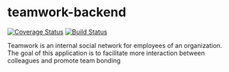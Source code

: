# teamwork-backend

[![Coverage Status](https://coveralls.io/repos/github/fegoworks/teamwork-backend/badge.svg)](https://coveralls.io/github/fegoworks/teamwork-backend)
[![Build Status](https://travis-ci.org/fegoworks/teamwork-backend.svg?branch=develop)](https://travis-ci.org/fegoworks/teamwork-backend)

Teamwork is an ​internal social network for employees of an organization. The goal of this application is to facilitate more interaction between colleagues and promote team bonding
